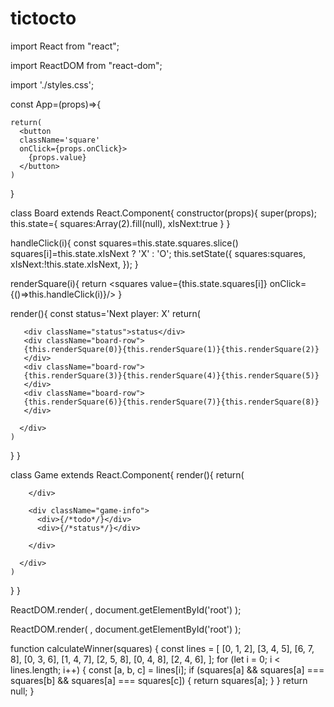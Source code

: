 # tictocto

import React from "react";

import ReactDOM from "react-dom";

import './styles.css';

const App=(props)=>{
 
    return(
      <button 
      className='square' 
      onClick={props.onClick}>
        {props.value}
      </button>
    )
  }

class Board extends React.Component{
  constructor(props){
    super(props);
    this.state={
      squares:Array(2).fill(null),
      xIsNext:true
    }
  }

  handleClick(i){
    const squares=this.state.squares.slice()
    squares[i]=this.state.xIsNext ? 'X' : 'O';
    this.setState({
      squares:squares,
      xIsNext:!this.state.xIsNext,
    });
  }

  renderSquare(i){
    return <squares value={this.state.squares[i]}
            onClick={()=>this.handleClick(i)}/>
  }

  render(){
    const status='Next player: X'
    return(
      <div>

       <div className="status">status</div>
       <div className="board-row">
       {this.renderSquare(0)}{this.renderSquare(1)}{this.renderSquare(2)}
       </div>
       <div className="board-row">
       {this.renderSquare(3)}{this.renderSquare(4)}{this.renderSquare(5)}
       </div>
       <div className="board-row">
       {this.renderSquare(6)}{this.renderSquare(7)}{this.renderSquare(8)}
       </div>

      </div>
    )
  }
}

class Game extends React.Component{
  render(){
    return(
      <div className="game">
        <div className="game-board">
          <Board />

        </div>

        <div className="game-info">
          <div>{/*todo*/}</div>
          <div>{/*status*/}</div>

        </div>

      </div>
    )
  }
}


ReactDOM.render(
  <App />,
  document.getElementById('root')
);


ReactDOM.render(
  <Game />,
  document.getElementById('root')
);

function calculateWinner(squares) {
  const lines = [
    [0, 1, 2],
    [3, 4, 5],
    [6, 7, 8],
    [0, 3, 6],
    [1, 4, 7],
    [2, 5, 8],
    [0, 4, 8],
    [2, 4, 6],
  ];
  for (let i = 0; i < lines.length; i++) {
    const [a, b, c] = lines[i];
    if (squares[a] && squares[a] === squares[b] && squares[a] === squares[c]) {
      return squares[a];
    }
  }
  return null;
}

